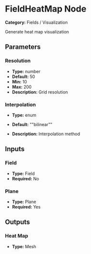 
# FieldHeatMap Node

**Category:** Fields / Visualization

Generate heat map visualization

## Parameters


### Resolution
- **Type:** number
- **Default:** 50
- **Min:** 10
- **Max:** 200
- **Description:** Grid resolution


### Interpolation
- **Type:** enum
- **Default:** "\"bilinear\""


- **Description:** Interpolation method


## Inputs


### Field
- **Type:** Field
- **Required:** No



### Plane
- **Type:** Plane
- **Required:** Yes



## Outputs


### Heat Map
- **Type:** Mesh




